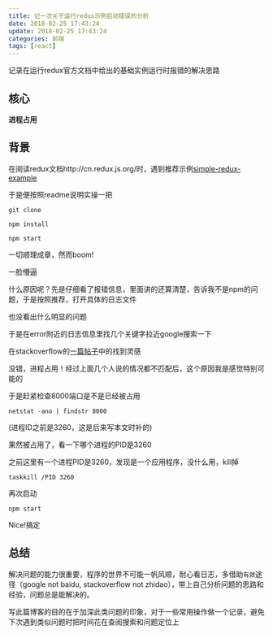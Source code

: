```yaml
---
title: 记一次关于运行redux示例启动错误的分析
date: 2018-02-25 17:43:24
update: 2018-02-25 17:43:24
categories: 前端
tags: [react]
---
```


记录在运行redux官方文档中给出的基础实例运行时报错的解决思路

<!--more-->

## 核心

**进程占用**

## 背景

在阅读redux文档http://cn.redux.js.org/时，遇到推荐示例<a href="http://cn.redux.js.org/">simple-redux-example</a>

于是便按照readme说明实操一把

```
git clone
```

```
npm install
```

```
npm start
```

一切顺理成章，然而boom!

一脸懵逼

什么原因呢？先是仔细看了报错信息，里面讲的还算清楚，告诉我不是npm的问题，于是按照推荐，打开具体的日志文件

也没看出什么明显的问题

于是在error附近的日志信息里找几个关键字拉近google搜索一下

在stackoverflow的<a href="https://stackoverflow.com/questions/30744964/what-does-the-elifecycle-node-js-error-mean">一篇帖子</a>中的找到灵感

没错，进程占用！经过上面几个人说的情况都不匹配后，这个原因我是感觉特别可能的

于是赶紧检查8000端口是不是已经被占用

```
netstat -ano | findstr 8000
```

(进程ID之前是3260，这是后来写本文时补的)

果然被占用了，看一下哪个进程的PID是3260

之前这里有一个进程PID是3260，发现是一个应用程序，没什么用，kill掉

```
taskkill /PID 3260 	
```

再次启动

```
npm start
```

Nice!搞定

## 总结

解决问题的能力很重要，程序的世界不可能一帆风顺，耐心看日志，多借助`有效`途径（google not baidu, stackoverflow not zhidao），带上自己分析问题的思路和经验，问题总是能解决的。

写此篇博客的目的在于加深此类问题的印象，对于一些常用操作做一个记录，避免下次遇到类似问题时把时间花在查阅搜索和问题定位上
